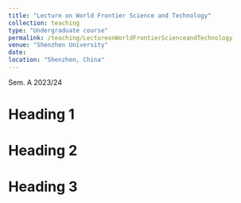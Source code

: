 ```yaml
---
title: "Lecture on World Frontier Science and Technology"
collection: teaching
type: "Undergraduate course"
permalink: /teaching/LectureonWorldFrontierScienceandTechnology
venue: "Shenzhen University"
date: 
location: "Shenzhen, China"
---
```


Sem. A 2023/24

Heading 1
======

Heading 2
======

Heading 3
======
